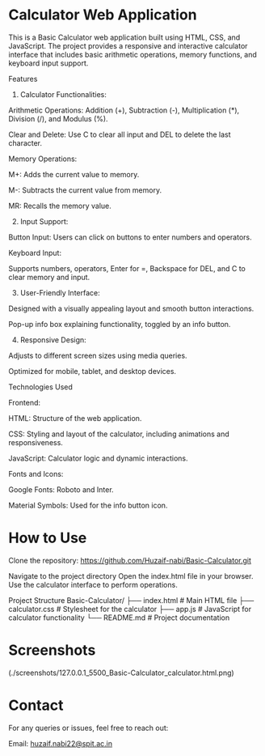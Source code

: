 

# Calculator Web Application

This is a Basic Calculator web application built using HTML, CSS, and JavaScript. The project provides a responsive and interactive calculator interface that includes basic arithmetic operations, memory functions, and keyboard input support.

Features

1. Calculator Functionalities:

Arithmetic Operations: Addition (+), Subtraction (-), Multiplication (*), Division (/), and Modulus (%).

Clear and Delete: Use C to clear all input and DEL to delete the last character.

Memory Operations:

M+: Adds the current value to memory.

M-: Subtracts the current value from memory.

MR: Recalls the memory value.

2. Input Support:

Button Input: Users can click on buttons to enter numbers and operators.

Keyboard Input:

Supports numbers, operators, Enter for =, Backspace for DEL, and C to clear memory and input.

3. User-Friendly Interface:

Designed with a visually appealing layout and smooth button interactions.

Pop-up info box explaining functionality, toggled by an info button.

4. Responsive Design:

Adjusts to different screen sizes using media queries.

Optimized for mobile, tablet, and desktop devices.

Technologies Used

Frontend:

HTML: Structure of the web application.

CSS: Styling and layout of the calculator, including animations and responsiveness.

JavaScript: Calculator logic and dynamic interactions.

Fonts and Icons:

Google Fonts: Roboto and Inter.

Material Symbols: Used for the info button icon.


# How to Use

Clone the repository:
https://github.com/Huzaif-nabi/Basic-Calculator.git

Navigate to the project directory
Open the index.html file in your browser.
Use the calculator interface to perform operations.


Project Structure
Basic-Calculator/
├── index.html       # Main HTML file
├── calculator.css   # Stylesheet for the calculator
├── app.js           # JavaScript for calculator functionality
└── README.md        # Project documentation

# Screenshots
(./screenshots/127.0.0.1_5500_Basic-Calculator_calculator.html.png)



# Contact

For any queries or issues, feel free to reach out:

Email: huzaif.nabi22@spit.ac.in
